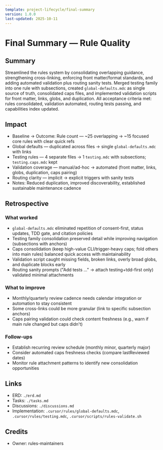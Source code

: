 ```yaml
---
template: project-lifecycle/final-summary
version: 1.0.0
last-updated: 2025-10-11
---
```


# Final Summary — Rule Quality

## Summary

Streamlined the rules system by consolidating overlapping guidance, strengthening cross-linking, enforcing front matter/format standards, and adding automated validation plus routing sanity tests. Merged testing family into one rule with subsections, created `global-defaults.mdc` as single source of truth, consolidated caps files, and implemented validation scripts for front matter, links, globs, and duplication. All acceptance criteria met: rules consolidated, validation automated, routing tests passing, and capabilities index updated.

## Impact

- Baseline → Outcome: Rule count — ~25 overlapping → ~15 focused core rules with clear quick refs
- Global defaults — duplicated across files → single `global-defaults.mdc` with links
- Testing rules — 4 separate files → 1 `testing.mdc` with subsections; `testing.caps.mdc` kept
- Validation coverage — manual/ad-hoc → automated (front matter, links, globs, duplication, caps pairing)
- Routing clarity — implicit → explicit triggers with sanity tests
- Notes: Reduced duplication, improved discoverability, established sustainable maintenance cadence

## Retrospective

### What worked

- `global-defaults.mdc` eliminated repetition of consent-first, status updates, TDD gate, and citation policies
- Testing family consolidation preserved detail while improving navigation (subsections with anchors)
- Caps consolidation (keep high-value CLI/trigger-heavy caps; fold others into main rules) balanced quick access with maintainability
- Validation script caught missing fields, broken links, overly broad globs, and duplicate blocks early
- Routing sanity prompts ("Add tests …" → attach testing+tdd-first only) validated minimal attachments

### What to improve

- Monthly/quarterly review cadence needs calendar integration or automation to stay consistent
- Some cross-links could be more granular (link to specific subsection anchors)
- Caps pairing validation could check content freshness (e.g., warn if main rule changed but caps didn't)

### Follow-ups

- Establish recurring review schedule (monthly minor, quarterly major)
- Consider automated caps freshness checks (compare lastReviewed dates)
- Monitor rule attachment patterns to identify new consolidation opportunities

## Links

- ERD: `./erd.md`
- Tasks: `./tasks.md`
- Discussions: `./discussions.md`
- Implementation: `.cursor/rules/global-defaults.mdc`, `.cursor/rules/testing.mdc`, `.cursor/scripts/rules-validate.sh`

## Credits

- Owner: rules-maintainers
